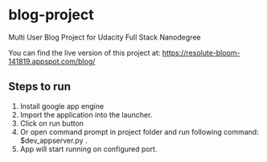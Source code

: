 # blog-project
Multi User Blog Project for Udacity Full Stack Nanodegree

You can find the live version of this project at: https://resolute-bloom-141819.appspot.com/blog/

## Steps to run

1. Install google app engine
2. Import the application into the launcher.
3. Click on run button
4. Or open command prompt in project folder and run following command: $dev_appserver.py .
5. App will start running on configured port.

